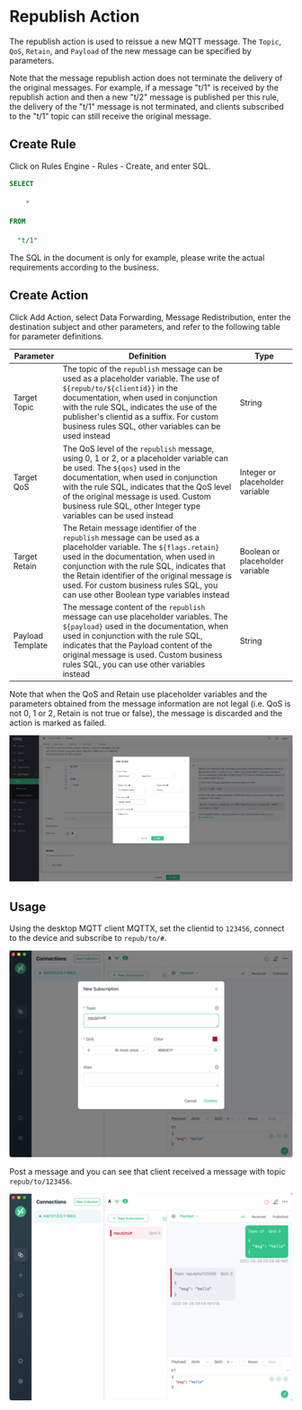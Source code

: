 # Republish Action

The republish action is used to reissue a new MQTT message. The `Topic`, `QoS`, `Retain`, and `Payload` of the new message can be specified by parameters.

Note that the message republish action does not terminate the delivery of the original messages. For example, if a message "t/1" is received by the republish action and then a new "t/2" message is published per this rule, the delivery of the "t/1" message is not terminated, and clients subscribed to the "t/1" topic can still receive the original message.

## Create Rule

Click on Rules Engine - Rules - Create, and enter SQL.

```SQL
SELECT

    *

FROM

  "t/1"
```

The SQL in the document is only for example, please write the actual requirements according to the business.

## Create Action

Click Add Action, select Data Forwarding, Message Redistribution, enter the destination subject and other parameters, and refer to the following table for parameter definitions.

| Parameter | Definition | Type |
| --- | --- | --- |
| Target Topic | The topic of the `republish` message can be used as a placeholder variable. The use of `${repub/to/${clientid}}` in the documentation, when used in conjunction with the rule SQL, indicates the use of the publisher's clientid as a suffix. For custom business rules SQL, other variables can be used instead | String |
| Target QoS | The QoS level of the `republish` message, using 0, 1 or 2, or a placeholder variable can be used. The `${qos}` used in the documentation, when used in conjunction with the rule SQL, indicates that the QoS level of the original message is used. Custom business rule SQL, other Integer type variables can be used instead | Integer or placeholder variable |
| Target Retain | The Retain message identifier of the `republish` message can be used as a placeholder variable. The `${flags.retain}` used in the documentation, when used in conjunction with the rule SQL, indicates that the Retain identifier of the original message is used. For custom business rules SQL, you can use other Boolean type variables instead | Boolean or placeholder variable |
| Payload Template | The message content of the `republish` message can use placeholder variables. The `${payload}` used in the documentation, when used in conjunction with the rule SQL, indicates that the Payload content of the original message is used. Custom business rules SQL, you can use other variables instead | String |

Note that when the QoS and Retain use placeholder variables and the parameters obtained from the message information are not legal (i.e. QoS is not 0, 1 or 2, Retain is not true or false), the message is discarded and the action is marked as failed.

![image](./assets/rule-engine/republish/action.png)

## Usage

Using the desktop MQTT client MQTTX, set the clientid to `123456`, connect to the device and subscribe to `repub/to/#`.

![image](./assets/rule-engine/republish/mqtt_sub.png)

Post a message and you can see that client received a message with topic `repub/to/123456`.

![image](./assets/rule-engine/republish/mqtt_recv.png)

